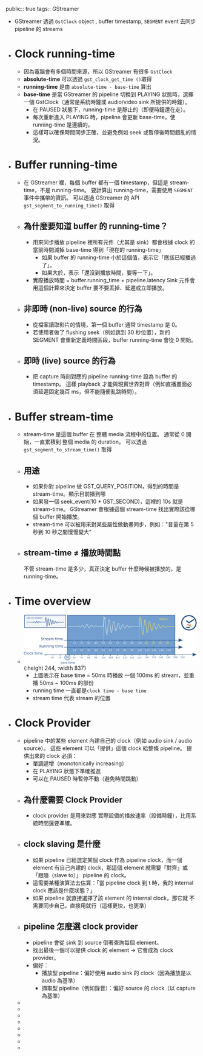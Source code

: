 public:: true
tags:: GStreamer

- GStreamer 透過 `GstClock` object , buffer timestamp, `SEGMENT` event 去同步 pipeline 的 streams
- # Clock running-time
	- 因為電腦會有多個時間來源，所以 GStreamer 有很多 `GstClock`
	- **absolute-time** 可以透過 `gst_clock_get_time ()`取得
	- **running-time** 是由 `absolute-time - base-time` 算出
	- **base-time** 是當 GStreamer 的 pipeline 切換到 PLAYING 狀態時，選擇一個 GstClock（通常是系統時鐘或 audio/video sink 所提供的時鐘）。
		- 在 PAUSED 狀態下，running-time 是靜止的（即便時鐘還在走）。
		- 每次重新進入 PLAYING 時，pipeline 會更新 base-time，使 running-time 是連續的。
		- 這樣可以確保時間同步正確，並避免例如 seek 或暫停後時間錯亂的情況。
- # Buffer running-time
	- 在 GStreamer 裡，每個 buffer 都有一個 timestamp，但這是 stream-time，不是 running-time。
	  要計算出 running-time，需要使用 `SEGMENT` 事件中攜帶的資訊。
	  可以透過 GStreamer 的 API `gst_segment_to_running_time()` 取得
	- ## 為什麼要知道 buffer 的 running-time？
		- 用來同步播放
		  pipeline 裡所有元件（尤其是 sink）都會根據 clock 的當前時間減掉 base-time 得到「現在的 running-time」
			- 如果 buffer 的 running-time 小於這個值，表示它「應該已經播過了」。
			- 如果大於，表示「還沒到播放時間，要等一下」。
		- 實際播放時間 = buffer.running_time + pipeline.latency
		  Sink 元件會用這個計算來決定 buffer 要不要丟掉、延遲或立即播放。
	- ## 非即時 (non-live) source 的行為
		- 從檔案讀取影片的情境，第一個 buffer 通常 timestamp 是 0。
		- 若使用者做了 flushing seek（例如跳到 30 秒位置），新的 SEGMENT 會重新定義時間區段，buffer running-time 會從 0 開始。
	- ## 即時 (live) source 的行為
		- 把 capture 時刻對應的 pipeline running-time 設為 buffer 的 timestamp。
		  這樣 playback 才能與現實世界對齊（例如直播畫面必須延遲固定幾百 ms，但不能隨便亂跳時間）。
- # Buffer stream-time
	- stream-time 是這個 buffer 在 整體 media 流程中的位置。
	  通常從 0 開始，一直累積到 整個 media 的 duration。
	  可以透過 `gst_segment_to_stream_time()` 取得
	- ## 用途
		- 如果你對 pipeline 做 GST_QUERY_POSITION，得到的時間是 stream-time。顯示目前播到哪
		- 如果發一個 seek_event(10 * GST_SECOND)，這裡的 10s 就是 stream-time。
		  GStreamer 會根據這個 stream-time 找出實際該從哪個 buffer 開始播放。
		- stream-time 可以被用來對某些屬性做動畫同步，例如："音量在第 5 秒到 10 秒之間慢慢變大"
	- ## stream-time ≠ 播放時間點
	  不管 stream-time 是多少，真正決定 buffer 什麼時候被播放的，是 running-time。
- # Time overview
	- ![image.png](../assets/image_1758616350739_0.png){:height 244, :width 837}
		- 上圖表示在 base time = 50ms 時播放 一個 100ms 的 stream，並重播 50ms ~ 100ms 的部份
		- running time 一直都是`clock time - base time`
		- stream time 代表 stream 的位置
- # Clock Provider
	- pipeline 中的某些 element 內建自己的 clock（例如 audio sink / audio source）。
	  這些 element 可以「提供」這個 clock 給整條 pipeline。
	  提供出來的 clock 必須：
		- 單調遞增（monotonically increasing）
		- 在 PLAYING 狀態下準確推進
		- 可以在 PAUSED 時暫停不動（避免時間跳動）
	- ## 為什麼需要 Clock Provider
		- clock provider 是用來對應 實際設備的播放速率（設備時鐘），比用系統時間還要準確。
	- ## clock slaving 是什麼
		- 如果 pipeline 已經選定某個 clock 作為 pipeline clock，而一個 element 有自己內建的 clock，那這個 element 就需要「對齊」或「跟隨（slave to）」 pipeline 的 clock。
		- 這需要某種演算法去估算：「當 pipeline clock 到 t 時，我的 internal clock 應該是什麼狀態？」
		- 如果 pipeline 就直接選擇了該 element 的 internal clock，那它就 不需要同步自己，直接用就行（這樣更快，也更準）
	- ## pipeline 怎麼選 clock provider
		- pipeline 會從 sink 到 source 倒著查詢每個 element。
		- 找出最後一個可以提供 clock 的 element → 它會成為 clock provider。
		- 偏好：
			- 播放型 pipeline：偏好使用 audio sink 的 clock（因為播放是以 audio 為基準）
			- 擷取型 pipeline（例如錄音）：偏好 source 的 clock（以 capture 為基準）
	-
	-
	-
	-
	-
	-
	-
	-